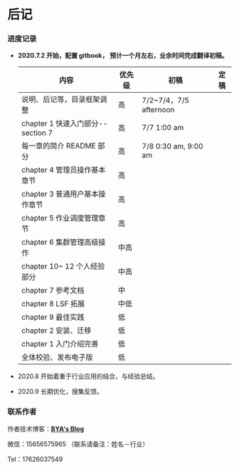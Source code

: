 # 后记

### 进度记录

- **2020.7.2 开始，配置 gitbook， 预计一个月左右，业余时间完成翻译初稿。**
  
  | 内容                              | 优先级 | 初稿                   | 定稿 |
  | --------------------------------- | ------ | ---------------------- | ---- |
  | 说明、后记等，目录框架调整        | 高     | 7/2~7/4，7/5 afternoon |      |
  | chapter 1 快速入门部分--section 7 | 高     | 7/7 1:00 am            |      |
  | 每一章的简介 README 部分          | 高     | 7/8 0:30 am, 9:00 am   |      |
  | chapter 4 管理员操作基本章节      | 高     |                        |      |
  | chapter 3 普通用户基本操作章节    | 高     |                        |      |
  | chapter 5 作业调度管理章节        | 高     |                        |      |
  | chapter 6 集群管理高级操作        | 中高   |                        |      |
  | chapter 10~ 12 个人经验部分       | 中高   |                        |      |
  | chapter 7 参考文档                | 中     |                        |      |
  | chapter 8 LSF 拓展                | 中低   |                        |      |
  | chapter 9 最佳实践                | 低     |                        |      |
  | chapter 2 安装、迁移              | 低     |                        |      |
  | chapter 1 入门介绍完善            | 低     |                        |      |
  | 全体校验、发布电子版              | 低     |                        |      |
  



- 2020.8 开始着重于行业应用的结合，与经验总结。
- 2020.9 长期优化，搜集反馈。



### 联系作者

作者技术博客：[**BYA's Blog**](http://bya.cool)

微信：15656575965 （联系请备注：姓名－行业）

Tel：17626037549